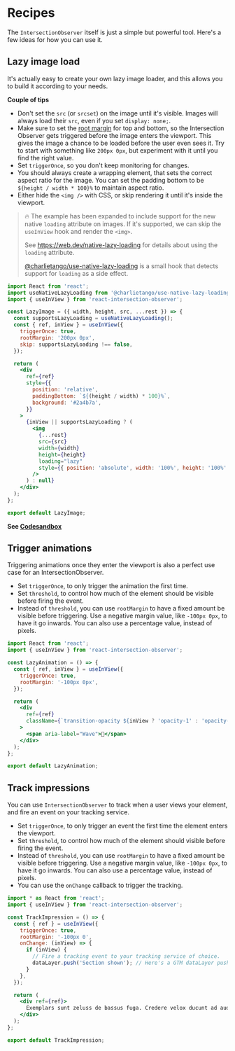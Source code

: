 # Recipes

The `IntersectionObserver` itself is just a simple but powerful tool. Here's a
few ideas for how you can use it.

## Lazy image load

It's actually easy to create your own lazy image loader, and this allows you to
build it according to your needs.

**Couple of tips**

- Don't set the `src` (or `srcset`) on the image until it's visible. Images will
  always load their `src`, even if you set `display: none;`.
- Make sure to set the
  [root margin](https://developer.mozilla.org/en-US/docs/Web/API/IntersectionObserver/rootMargin)
  for top and bottom, so the Intersection Observer gets triggered before the
  image enters the viewport. This gives the image a chance to be loaded before
  the user even sees it. Try to start with something like `200px 0px`, but
  experiment with it until you find the right value.
- Set `triggerOnce`, so you don't keep monitoring for changes.
- You should always create a wrapping element, that sets the correct aspect
  ratio for the image. You can set the padding bottom to be
  `${height / width * 100}%` to maintain aspect ratio.
- Either hide the `<img />` with CSS, or skip rendering it until it's inside the
  viewport.

> 🔥 The example has been expanded to include support for the new native
> `loading` attribute on images. If it's supported, we can skip the `useInView`
> hook and render the `<img>`.
>
> See https://web.dev/native-lazy-loading for details about using the `loading`
> attribute.
>
> [@charlietango/use-native-lazy-loading](https://www.npmjs.com/package/@charlietango/use-native-lazy-loading)
> is a small hook that detects support for `loading` as a side effect.

```jsx
import React from 'react';
import useNativeLazyLoading from '@charlietango/use-native-lazy-loading';
import { useInView } from 'react-intersection-observer';

const LazyImage = ({ width, height, src, ...rest }) => {
  const supportsLazyLoading = useNativeLazyLoading();
  const { ref, inView } = useInView({
    triggerOnce: true,
    rootMargin: '200px 0px',
    skip: supportsLazyLoading !== false,
  });

  return (
    <div
      ref={ref}
      style={{
        position: 'relative',
        paddingBottom: `${(height / width) * 100}%`,
        background: '#2a4b7a',
      }}
    >
      {inView || supportsLazyLoading ? (
        <img
          {...rest}
          src={src}
          width={width}
          height={height}
          loading="lazy"
          style={{ position: 'absolute', width: '100%', height: '100%' }}
        />
      ) : null}
    </div>
  );
};

export default LazyImage;
```

**See [Codesandbox](https://codesandbox.io/embed/lazy-image-load-mjsgc)**

## Trigger animations

Triggering animations once they enter the viewport is also a perfect use case
for an IntersectionObserver.

- Set `triggerOnce`, to only trigger the animation the first time.
- Set `threshold`, to control how much of the element should be visible before
  firing the event.
- Instead of `threshold`, you can use `rootMargin` to have a fixed amount be
  visible before triggering. Use a negative margin value, like `-100px 0px`, to
  have it go inwards. You can also use a percentage value, instead of pixels.

```jsx
import React from 'react';
import { useInView } from 'react-intersection-observer';

const LazyAnimation = () => {
  const { ref, inView } = useInView({
    triggerOnce: true,
    rootMargin: '-100px 0px',
  });

  return (
    <div
      ref={ref}
      className={`transition-opacity ${inView ? 'opacity-1' : 'opacity-0'}`}
    >
      <span aria-label="Wave">👋</span>
    </div>
  );
};

export default LazyAnimation;
```

## Track impressions

You can use `IntersectionObserver` to track when a user views your element, and
fire an event on your tracking service.

- Set `triggerOnce`, to only trigger an event the first time the element enters
  the viewport.
- Set `threshold`, to control how much of the element should visible before
  firing the event.
- Instead of `threshold`, you can use `rootMargin` to have a fixed amount be
  visible before triggering. Use a negative margin value, like `-100px 0px`, to
  have it go inwards. You can also use a percentage value, instead of pixels.
- You can use the `onChange` callback to trigger the tracking.

```jsx
import * as React from 'react';
import { useInView } from 'react-intersection-observer';

const TrackImpression = () => {
  const { ref } = useInView({
    triggerOnce: true,
    rootMargin: '-100px 0',
    onChange: (inView) => {
      if (inView) {
        // Fire a tracking event to your tracking service of choice.
        dataLayer.push('Section shown'); // Here's a GTM dataLayer push
      }
    },
  });

  return (
    <div ref={ref}>
      Exemplars sunt zeluss de bassus fuga. Credere velox ducunt ad audax amor.
    </div>
  );
};

export default TrackImpression;
```
